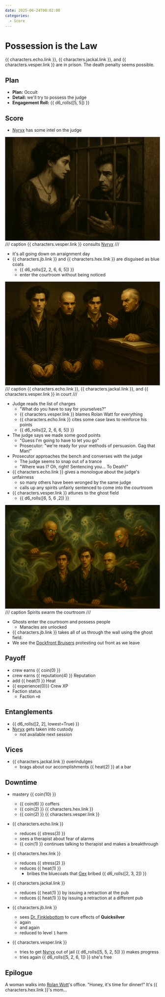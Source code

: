 ```yaml
---
date: 2025-06-24T00:02:00
categories:
  - Score
---
```

# Possession is the Law

{{ characters.echo.link }}, {{ characters.jackal.link }}, and {{ characters.vesper.link }} are in prison.
The death penalty seems possible.

<!-- more -->

## Plan

- **Plan:** Occult
- **Detail:** we'll try to possess the judge
- **Engagement Roll:** {{ d6_rolls([5, 5]) }}

## Score

- [Nyryx](nyryx.md) has some intel on the judge

![Vesper consults Nyryx](./vesper-consults-nyryx.png)
/// caption
{{ characters.vesper.link }} consults [Nyryx](nyryx.md)
///

- it's all going down on arraignment day
- {{ characters.jb.link }} and {{ characters.hex.link }} are disguised as blue coats
    - {{ d6_rolls([2, 2, 6, 6, 5]) }}
    - enter the courtroom without being noticed

![Echo, Jackal, and Vesper in court](./crew-in-cuffs-in-court.png)
/// caption
{{ characters.echo.link }}, {{ characters.jackal.link }}, and {{ characters.vesper.link }} in court
///

- Judge reads the list of charges
    - "What do you have to say for yourselves?"
    - {{ characters.vesper.link }} blames Rolan Watt for everything
    - {{ characters.echo.link }} cites some case laws to reinforce his points
    - {{ d6_rolls([2, 2, 6, 6, 5]) }}
- The judge says we made some good points
    - "Guess I'm going to have to let you go"
    - Prosecutor: "we're ready for your methods of persuasion. Gag that Man!"
- Prosecutor approaches the bench and converses with the judge
    - The judge seems to snap out of a trance
    - "Where was I? Oh, right! Sentencing you... To Death!"
- {{ characters.echo.link }} gives a monologue about the judge's unfairness
    - so many others have been wronged by the same judge
    - calls up any spirits unfairly sentenced to come into the courtroom
- {{ characters.vesper.link }} attunes to the ghost field
    - {{ d6_rolls([6, 5, 6 ,2]) }}

![Spirits swarm the courtroom](./spirits-swarm-the-courtroom.png)
/// caption
Spirits swarm the courtroom
///

- Ghosts enter the courtroom and possess people
    - Manacles are unlocked
- {{ characters.jb.link }} takes all of us through the wall using the ghost field.
- We see the [Dockfront Bruisers](dockfront-bruisers.md) protesting out front as we leave

## Payoff

- crew earns {{ coin(0) }}
- crew earns {{ reputation(4) }} Reputation
- add {{ heat(1) }} Heat
- {{ experience(0)}} Crew XP
- Faction status
    - Faction `+0`

## Entanglements

- {{ d6_rolls([2, 2], lowest=True) }}
- [Nyryx](nyryx.md) gets taken into custody
    - not available next session

## Vices

- {{ characters.jackal.link }} overindulges
    - brags about our accomplishments {{ heat(2) }} at a bar

## Downtime

- mastery {{ coin(10) }}
    - {{ coin(6) }} coffers
    - {{ coin(2) }} {{ characters.hex.link }}
    - {{ coin(2) }} {{ characters.vesper.link }}

- {{ characters.echo.link }}
    - reduces {{ stress(3) }}
    - sees a therapist about fear of alarms
    - {{ coin(1) }} continues talking to therapist and makes a breakthrough
- {{ characters.hex.link }}
    - reduces {{ stress(2) }}
    - reduces {{ heat(1) }}
        - bribes the bluecoats that [Gex](gex.md) bribed {{ d6_rolls([2, 3, 2]) }}
- {{ characters.jackal.link }}
    - reduces {{ heat(1) }} by issuing a retraction at the pub
    - reduces {{ heat(1) }} by issuing a retraction at a different pub
- {{ characters.jb.link }}
    - sees [Dr. Finklebottom](finklebottom.md) to cure effects of **Quicksilver**
    - again
    - and again
    - reduced to level `1` harm
- {{ characters.vesper.link }}
    - tries to get [Nyryx](nyryx.md) out of jail {{ d6_rolls([5, 5, 2, 5]) }} makes progress
    - tries again {{ d6_rolls([5, 2, 6, 1]) }} she's free

## Epilogue

A woman walks into [Rolan Wott](rolan-wott.md)'s office.
"Honey, it's time for dinner!"
It's {{ characters.hex.link }}'s mom...
